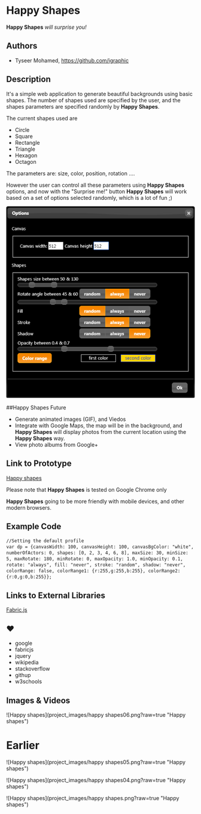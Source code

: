 # Happy Shapes
**Happy Shapes** _will surprise you!_
## Authors
- Tyseer Mohamed, https://github.com/igraphic

## Description
It's a simple web application to generate beautiful backgrounds using basic shapes. The number of shapes used are specified by the user, and the shapes parameters are specified randomly by **Happy Shapes**. 

The current shapes used are 
- Circle
- Square
- Rectangle
- Triangle 
- Hexagon
- Octagon

The parameters are:
size, color, position, rotation .... 

However the user can control all these parameters using **Happy Shapes** options, and now with the "Surprise me!" button **Happy Shapes** will work based on a set of options selected randomly, which is a lot of fun ;)

![Happy Shapes Options](project_images/options01.png?raw=true "Happy Shapes Options")


##Happy Shapes Future

- Generate animated images (GIF), and Viedos
- Integrate with Google Maps, the map will be in the background, and **Happy Shapes** will display photos from the current location using the **Happy Shapes** way.
- View photo albums from Google+


## Link to Prototype

[Happy shapes](http://happy-shapes.appspot.com/ "Happy shapes")

Please note that **Happy Shapes** is tested on Google Chrome only

**Happy Shapes** going to be more friendly with mobile devices, and other modern browsers.

## Example Code
```
//Setting the default profile
var dp = {canvasWidth: 100, canvasHeight: 100, canvasBgColor: "white", numberOfActors: 0, shapes: [0, 2, 3, 4, 6, 8], maxSize: 30, minSize: 5, maxRotate: 180, minRotate: 0, maxOpacity: 1.0, minOpacity: 0.1, rotate: "always", fill: "never", stroke: "random", shadow: "never", colorRange: false, colorRange1: {r:255,g:255,b:255}, colorRange2: {r:0,g:0,b:255}};
```
## Links to External Libraries

[Fabric.js](http://fabricjs.com/ "http://fabricjs.com/")

## ♥

- google
- fabricjs
- jquery
- wikipedia
- stackoverflow
- githup
- w3schools

## Images & Videos

![Happy shapes](project_images/happy shapes06.png?raw=true "Happy shapes")

# Earlier

![Happy shapes](project_images/happy shapes05.png?raw=true "Happy shapes")

![Happy shapes](project_images/happy shapes04.png?raw=true "Happy shapes")

![Happy shapes](project_images/happy shapes.png?raw=true "Happy shapes")


